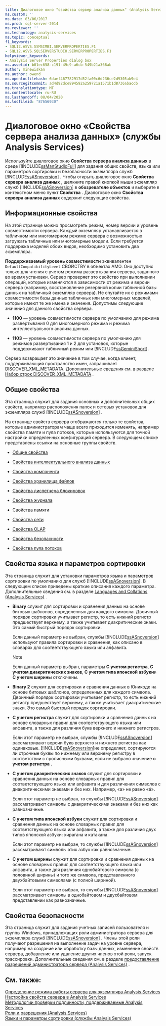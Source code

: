 ```yaml
---
title: Диалоговое окно "свойства сервер анализа данных" (Analysis Services) | Документация Майкрософт
ms.custom: ''
ms.date: 03/06/2017
ms.prod: sql-server-2014
ms.reviewer: ''
ms.technology: analysis-services
ms.topic: conceptual
f1_keywords:
- SQL12.ASVS.SSMSIMBI.SERVERPROPERTIES.F1
- SQL12.ASVS.SQLSERVERSTUDIO.SERVERPROPERTIES.F1
helpviewer_keywords:
- Analysis Server Properties dialog box
ms.assetid: b01ec658-c191-49c9-a6cb-549b21a368ab
author: minewiskan
ms.author: owend
ms.openlocfilehash: 6daef467782917d52fa00c6d236ce2d9305ab9e4
ms.sourcegitcommit: ad4d92dce894592a259721a1571b1d8736abacdb
ms.translationtype: MT
ms.contentlocale: ru-RU
ms.lasthandoff: 08/04/2020
ms.locfileid: "87656930"
---
```

# <a name="analysis-server-properties-dialog-box-analysis-services"></a>Диалоговое окно «Свойства сервера анализа данных» (службы Analysis Services)
  Используйте диалоговое окно **Свойства сервера анализа данных** в среде [!INCLUDE[ssManStudioFull](../includes/ssmanstudiofull-md.md)] для задания общих свойств, языка или параметров сортировки и безопасности экземпляра служб [!INCLUDE[ssASnoversion](../includes/ssasnoversion-md.md)] . Чтобы открыть диалоговое окно **Свойства сервера анализа данных** , щелкните правой кнопкой мыши экземпляр служб [!INCLUDE[ssASnoversion](../includes/ssasnoversion-md.md)] в **обозревателе объектов** и выберите в контекстном меню пункт **Свойства** . Диалоговое окно **Свойства сервера анализа данных** содержит следующие свойства.  
  
## <a name="information-properties"></a>Информационные свойства  
 На этой странице можно просмотреть режим, номер версии и уровень совместимости сервера. Каждый экземпляр устанавливается в табличном или многомерном режиме сервера с возможностью загружать табличные или многомерные модели. Если требуется поддержка моделей обоих видов, необходимо установить два экземпляра.  
  
 **Поддерживаемый уровень совместимости** эквивалентен `DefaultCompatibilityLevel` СВОЙСТВУ в объектах AMO. Оно доступно только для чтения с учетом режима развертывания сервера, заданного во время установки. Сервер проверяет это свойство при выполнении операций, которые изменяются в зависимости от режима и версии сервера (например, восстановление резервной копии табличной базы данных на табличный экземпляр сервера). Не спутайте их с режимами совместимости базы данных табличных или многомерных моделей, которые имеют те же имена и значения. Допустимы следующие значения для данного свойства сервера.  
  
-   **1100** — уровень совместимости сервера по умолчанию для режима развертывания 0 для многомерного режима и режима интеллектуального анализа данных.  
  
-   **1103** — уровень совместимости сервера по умолчанию для режимов развертывания 1 и 2 для установок, которые поддерживают табличный режим или [!INCLUDE[ssGeminiShort](../includes/ssgeminishort-md.md)].  
  
 Сервер возвращает это значение в том случае, когда клиент, поддерживающий пространство имен, запрашивает DISCOVER_XML_METADATA. Дополнительные сведения см. в разделе [Набор строк DISCOVER_XML_METADATA](https://docs.microsoft.com/bi-reference/schema-rowsets/xml/discover-xml-metadata-rowset) .  
  
## <a name="general-properties"></a>Общие свойства  
 Эта страница служит для задания основных и дополнительных общих свойств, например расположения папок и сетевых установок для экземпляра служб [!INCLUDE[ssASnoversion](../includes/ssasnoversion-md.md)] .  
  
 На странице свойств сервера отображаются только те свойства, которые администраторам чаще всего приходится изменять, например свойства памяти и пула потоков, которые используются для точной настройки определенных конфигураций сервера. В следующем списке представлены ссылки на основные группы свойств.  
  
-   [Общие свойства](server-properties/general-properties.md)  
  
-   [Свойства интеллектуального анализа данных](server-properties/data-mining-properties.md)  
  
-   [Свойства компонента](server-properties/feature-properties.md)  
  
-   [Свойства хранилища файлов](server-properties/filestore-properties.md)  
  
-   [Свойства диспетчера блокировок](server-properties/lock-manager-properties.md)  
  
-   [Свойства журнала](server-properties/log-properties.md)  
  
-   [Свойства памяти](server-properties/memory-properties.md)  
  
-   [Свойства сети](server-properties/network-properties.md)  
  
-   [Свойства OLAP](server-properties/olap-properties.md)  
  
-   [Свойства безопасности](server-properties/security-properties.md)  
  
-   [Свойства пула потоков](server-properties/thread-pool-properties.md)  
  
## <a name="language-collation-properties"></a>Свойства языка и параметров сортировки  
 Эта страница служит для установки параметров языка и параметров сортировки по умолчанию для служб [!INCLUDE[ssASnoversion](../includes/ssasnoversion-md.md)]. В следующем списке приведены краткие описания каждого параметра. Дополнительные сведения см. в разделе [Languages and Collations &#40;Analysis Services&#41;](languages-and-collations-analysis-services.md) .  
  
-   **Binary** служит для сортировки и сравнения данных на основе битовых шаблонов, определенных для каждого символа. Двоичный порядок сортировки учитывает регистр, то есть нижний регистр предшествует верхнему, а также учитывает диакритические знаки. Это самый быстрый порядок сортировки.  
  
     Если данный параметр не выбран, службы [!INCLUDE[ssASnoversion](../includes/ssasnoversion-md.md)] используют правила сортировки и сравнения, как описано в словарях для соответствующего языка или алфавита.  
  
    > [!NOTE]  
    >  Если данный параметр выбран, параметры **С учетом регистра**, **С учетом диакритических знаков**, **С учетом типа японской азбуки**и **С учетом ширины** отключены.  
  
-   **Binary 2** служит для сортировки и сравнения данных в Юникоде на основе битовых шаблонов, определенных для каждого символа. Двоичный порядок сортировки учитывает регистр, то есть нижний регистр предшествует верхнему, а также учитывает диакритические знаки. Это самый быстрый порядок сортировки.  
  
-   **С учетом регистра** служит для сортировки и сравнения данных на основе словарных правил для соответствующего языка или алфавита, а также для различия букв верхнего и нижнего регистров.  
  
     Если этот параметр не выбран, службы [!INCLUDE[ssASnoversion](../includes/ssasnoversion-md.md)] рассматривают версии букв верхнего и нижнего регистра как одинаковые. [!INCLUDE[ssASnoversion](../includes/ssasnoversion-md.md)]не определяет, сортируются ли строчные буквы по нижнему или верхнему регистру в соответствии с прописными буквами, если не выбрано значение **с учетом регистра** .  
  
-   **С учетом диакритических знаков** служит для сортировки и сравнения данных на основе словарных правил для соответствующего языка или алфавита и для различения символов с диакритическими знаками и без них. Например, «a» не равно «á».  
  
     Если этот параметр не выбран, то службы [!INCLUDE[ssASnoversion](../includes/ssasnoversion-md.md)] рассматривают символы с диакритическими знаками и без них как равнозначные.  
  
-   **С учетом типа японской азбуки** служит для сортировки и сравнения данных на основе словарных правил для соответствующего языка или алфавита, а также для различия двух типов японской азбуки: хирагана и катакана.  
  
     Если этот параметр не выбран, то службы [!INCLUDE[ssASnoversion](../includes/ssasnoversion-md.md)] рассматривают символы этих азбук как равнозначные.  
  
-   **С учетом ширины** служит для сортировки и сравнения данных на основе словарных правил для соответствующего языка или алфавита, а также для различия однобайтового символа (с половиной ширины) и того же символа, представленного двухбайтовыми символами (с полной шириной).  
  
     Если этот параметр не выбран, то службы [!INCLUDE[ssASnoversion](../includes/ssasnoversion-md.md)] рассматривают символы в однобайтовом и двухбайтовом представлении как равнозначные.  
  
## <a name="security-properties"></a>Свойства безопасности  
 Эта страница служит для задания учетных записей пользователя и группы Windows, принадлежащих роли администратора сервера для экземпляра служб [!INCLUDE[ssASnoversion](../includes/ssasnoversion-md.md)] . Члены этой роли получают разрешения на выполнение задач на уровне сервера, например на создание или обработку базы данных, изменение свойств сервера, добавление или удаление других членов этой роли, запуск трассировки. Дополнительные сведения см. в разделе [предоставление разрешений администратора сервера &#40;Analysis Services&#41;](instances/grant-server-admin-rights-to-an-analysis-services-instance.md) .  
  
## <a name="see-also"></a>См. также:  
 [Определение режима работы сервера для экземпляра Analysis Services](instances/determine-the-server-mode-of-an-analysis-services-instance.md)   
 [Настройка свойств сервера в Analysis Services](server-properties/server-properties-in-analysis-services.md)   
 [Методологии проверки подлинности, поддерживаемые Analysis Services](instances/authentication-methodologies-supported-by-analysis-services.md)   
 [Роли и разрешения &#40;Analysis Services&#41;](multidimensional-models/roles-and-permissions-analysis-services.md)   
 [Языки и параметры сортировки (службы Analysis Services)](languages-and-collations-analysis-services.md)  
  
  
